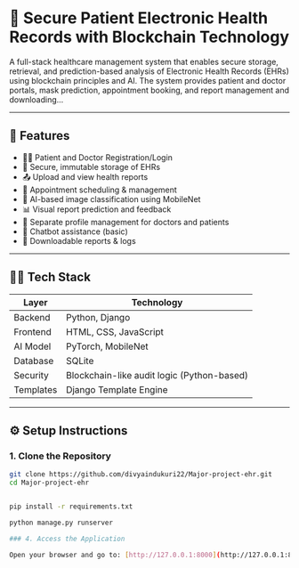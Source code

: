 # 🏥 Secure Patient Electronic Health Records with Blockchain Technology

A full-stack healthcare management system that enables secure storage, retrieval, and prediction-based analysis of Electronic Health Records (EHRs) using blockchain principles and AI. The system provides patient and doctor portals, mask prediction, appointment booking, and report management and downloading...

---

## 📌 Features

- 👩‍⚕️ Patient and Doctor Registration/Login
- 🔐 Secure, immutable storage of EHRs
- 📤 Upload and view health reports
- 📅 Appointment scheduling & management
- 🧠 AI-based image classification using MobileNet
- 📊 Visual report prediction and feedback
- 📁 Separate profile management for doctors and patients
- 💬 Chatbot assistance (basic)
- 📃 Downloadable reports & logs

---

## 🧑‍💻 Tech Stack

| Layer     | Technology                               |
|-----------|-------------------------------------------|
| Backend   | Python, Django                            |
| Frontend  | HTML, CSS, JavaScript                     |
| AI Model  | PyTorch, MobileNet                        |
| Database  | SQLite                                    |
| Security  | Blockchain-like audit logic (Python-based) |
| Templates | Django Template Engine                    |

---
## ⚙️ Setup Instructions

### 1. Clone the Repository

```bash
git clone https://github.com/divyaindukuri22/Major-project-ehr.git
cd Major-project-ehr


pip install -r requirements.txt

python manage.py runserver

### 4. Access the Application

Open your browser and go to: [http://127.0.0.1:8000](http://127.0.0.1:8000)


